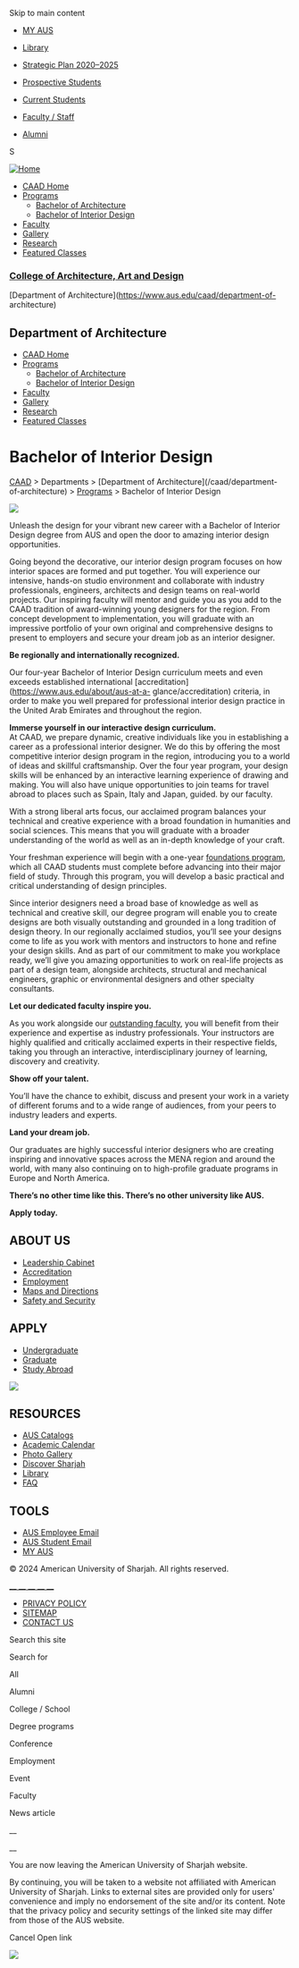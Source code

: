 Skip to main content

  * [MY AUS](https://my.aus.edu)
  * [Library](http://library.aus.edu/)
  * [Strategic Plan 2020–2025](https://www.aus.edu/about/aus-strategic-plan-2020-2025)

  * [Prospective Students](/prospective-students)
  * [Current Students](/current-students)
  * [Faculty / Staff](/faculty-and-staff)
  * [Alumni](/alumni)

S

[![Home](https://www.aus.edu/sites/default/files/aus-default-logo.png)](/
"Home")

  * [CAAD Home](/caad)
  * [Programs](/caad/department-of-architecture/programs)
    * [Bachelor of Architecture](/caad/department-of-architecture/bachelor-of-architecture)
    * [Bachelor of Interior Design](/caad/department-of-architecture/bachelor-of-interior-design)
  * [Faculty](/caad/department-of-architecture/faculty)
  * [Gallery](/caad/department-of-architecture/gallery)
  * [Research](/caad/department-of-architecture/research)
  * [Featured Classes](/caad/featured-classes)

### [College of Architecture, Art and Design](https://www.aus.edu/caad)
[Department of Architecture](https://www.aus.edu/caad/department-of-
architecture)

##  Department of Architecture

  * [CAAD Home](/caad)
  * [Programs](/caad/department-of-architecture/programs)
    * [Bachelor of Architecture](/caad/department-of-architecture/bachelor-of-architecture)
    * [Bachelor of Interior Design](/caad/department-of-architecture/bachelor-of-interior-design)
  * [Faculty](/caad/department-of-architecture/faculty)
  * [Gallery](/caad/department-of-architecture/gallery)
  * [Research](/caad/department-of-architecture/research)
  * [Featured Classes](/caad/featured-classes)

# Bachelor of Interior Design

[CAAD](/caad) > Departments > [Department of Architecture](/caad/department-
of-architecture) > [Programs](/caad/department-of-architecture/programs) >
Bachelor of Interior Design

![](https://www.aus.edu/sites/default/files/ide_program.jpg)

Unleash the design for your vibrant new career with a Bachelor of Interior
Design degree from AUS and open the door to amazing interior design
opportunities.

Going beyond the decorative, our interior design program focuses on how
interior spaces are formed and put together. You will experience our
intensive, hands-on studio environment and collaborate with industry
professionals, engineers, architects and design teams on real-world projects.
Our inspiring faculty will mentor and guide you as you add to the CAAD
tradition of award-winning young designers for the region. From concept
development to implementation, you will graduate with an impressive portfolio
of your own original and comprehensive designs to present to employers and
secure your dream job as an interior designer.

**Be regionally and internationally recognized.**

Our four-year Bachelor of Interior Design curriculum meets and even exceeds
established international [accreditation](https://www.aus.edu/about/aus-at-a-
glance/accreditation) criteria, in order to make you well prepared for
professional interior design practice in the United Arab Emirates and
throughout the region.

**Immerse yourself in our interactive design curriculum.**  
At CAAD, we prepare dynamic, creative individuals like you in establishing a
career as a professional interior designer. We do this by offering the most
competitive interior design program in the region, introducing you to a world
of ideas and skillful craftsmanship. Over the four year program, your design
skills will be enhanced by an interactive learning experience of drawing and
making. You will also have unique opportunities to join teams for travel
abroad to places such as Spain, Italy and Japan, guided. by our faculty.

With a strong liberal arts focus, our acclaimed program balances your
technical and creative experience with a broad foundation in humanities and
social sciences. This means that you will graduate with a broader
understanding of the world as well as an in-depth knowledge of your craft.

Your freshman experience will begin with a one-year [foundations
program](https://www.aus.edu/caad/foundations-program), which all CAAD
students must complete before advancing into their major field of study.
Through this program, you will develop a basic practical and critical
understanding of design principles.

Since interior designers need a broad base of knowledge as well as technical
and creative skill, our degree program will enable you to create designs are
both visually outstanding and grounded in a long tradition of design theory.
In our regionally acclaimed studios, you’ll see your designs come to life as
you work with mentors and instructors to hone and refine your design skills.
And as part of our commitment to make you workplace ready, we’ll give you
amazing opportunities to work on real-life projects as part of a design team,
alongside architects, structural and mechanical engineers, graphic or
environmental designers and other specialty consultants.

**Let our dedicated faculty inspire you.**

As you work alongside our [outstanding
faculty](https://www.aus.edu/caad/department-of-architecture/faculty), you
will benefit from their experience and expertise as industry professionals.
Your instructors are highly qualified and critically acclaimed experts in
their respective fields, taking you through an interactive, interdisciplinary
journey of learning, discovery and creativity.

**Show off your talent.**

You’ll have the chance to exhibit, discuss and present your work in a variety
of different forums and to a wide range of audiences, from your peers to
industry leaders and experts.

**Land your dream job.**

Our graduates are highly successful interior designers who are creating
inspiring and innovative spaces across the MENA region and around the world,
with many also continuing on to high-profile graduate programs in Europe and
North America.

**There’s no other time like this. There’s no other university like AUS.**

**Apply today.**

## ABOUT US

  * [Leadership Cabinet](/administration)
  * [Accreditation](/about/aus-at-a-glance/accreditation)
  * [Employment](https://www.aus.edu/working-at-aus)
  * [Maps and Directions](/life-at-aus/around-campus/maps-and-directions)
  * [Safety and Security](/life-at-aus/around-campus/safety-and-security)

## APPLY

  * [Undergraduate](/admissions/bachelors-degrees)
  * [Graduate](/admissions/masters-degrees)
  * [Study Abroad](/academics/international-study-and-exchange)

![](/sites/all/themes/aus/images/foot-logo.png)

## RESOURCES

  * [AUS Catalogs](/academics/services-and-resources/aus-catalogs)
  * [Academic Calendar](/academics/services-and-resources/academic-calendar)
  * [Photo Gallery](/gallery/photos)
  * [Discover Sharjah](/about/visit-and-explore/discover-sharjah)
  * [Library](http://library.aus.edu/)
  * [FAQ](/faq)

## TOOLS

  * [AUS Employee Email ](http://email.aus.edu/)
  * [AUS Student Email ](https://studentmail.aus.edu )
  * [MY AUS](https://my.aus.edu)

© 2024 American University of Sharjah. All rights reserved.

[ __](https://www.facebook.com/ausharjah)[
__](https://www.twitter.com/AUSharjah)[
__](https://www.youtube.com/ausharjah)[
__](https://www.linkedin.com/school/20988/)[
__](https://www.instagram.com/ausharjah/)

  * [PRIVACY POLICY](/privacy)
  * [SITEMAP](/sitemap)
  * [CONTACT US](/contact)

Search this site

Search for

All

Alumni

College / School

Degree programs

Conference

Employment

Event

Faculty

News article

__

__

You are now leaving the American University of Sharjah website.

By continuing, you will be taken to a website not affiliated with American
University of Sharjah. Links to external sites are provided only for users'
convenience and imply no endorsement of the site and/or its content. Note that
the privacy policy and security settings of the linked site may differ from
those of the AUS website.

Cancel Open link

![](https://px.ads.linkedin.com/collect/?pid=4873385&fmt=gif)

